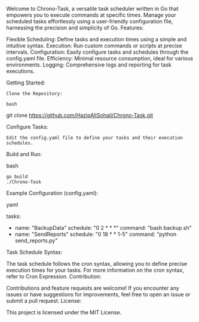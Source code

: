 Welcome to Chrono-Task, a versatile task scheduler written in Go that empowers you to execute commands at specific times. Manage your scheduled tasks effortlessly using a user-friendly configuration file, harnessing the precision and simplicity of Go.
Features:

  Flexible Scheduling: Define tasks and execution times using a simple and intuitive syntax.
  Execution: Run custom commands or scripts at precise intervals.
  Configuration: Easily configure tasks and schedules through the config.yaml file.
  Efficiency: Minimal resource consumption, ideal for various environments.
  Logging: Comprehensive logs and reporting for task executions.

Getting Started:

    Clone the Repository:

    bash

git clone https://github.com/HaziqAliSohail/Chrono-Task.git

Configure Tasks:

    Edit the config.yaml file to define your tasks and their execution schedules.

Build and Run:

bash

    go build
    ./Chrono-Task

Example Configuration (config.yaml):

yaml

tasks:
  - name: "BackupData"
    schedule: "0 2 * * *"
    command: "bash backup.sh"
  - name: "SendReports"
    schedule: "0 18 * * 1-5"
    command: "python send_reports.py"

Task Schedule Syntax:

The task schedule follows the cron syntax, allowing you to define precise execution times for your tasks. For more information on the cron syntax, refer to Cron Expression.
Contribution:

Contributions and feature requests are welcome! If you encounter any issues or have suggestions for improvements, feel free to open an issue or submit a pull request.
License:

This project is licensed under the MIT License.
